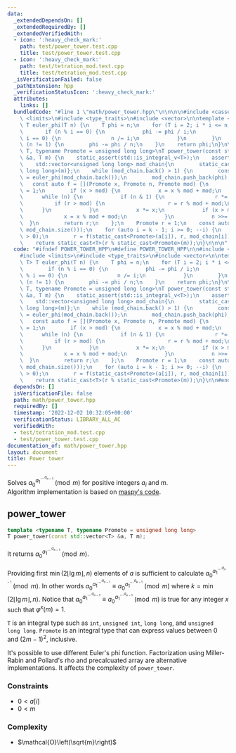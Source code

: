 ```yaml
---
data:
  _extendedDependsOn: []
  _extendedRequiredBy: []
  _extendedVerifiedWith:
  - icon: ':heavy_check_mark:'
    path: test/power_tower.test.cpp
    title: test/power_tower.test.cpp
  - icon: ':heavy_check_mark:'
    path: test/tetration_mod.test.cpp
    title: test/tetration_mod.test.cpp
  _isVerificationFailed: false
  _pathExtension: hpp
  _verificationStatusIcon: ':heavy_check_mark:'
  attributes:
    links: []
  bundledCode: "#line 1 \"math/power_tower.hpp\"\n\n\n\n#include <cassert>\n#include\
    \ <limits>\n#include <type_traits>\n#include <vector>\n\ntemplate <typename T>\
    \ T euler_phi(T n) {\n    T phi = n;\n    for (T i = 2; i * i <= n; i++) {\n \
    \       if (n % i == 0) {\n            phi -= phi / i;\n            while (n %\
    \ i == 0) {\n                n /= i;\n            }\n        }\n    }\n    if\
    \ (n != 1) {\n        phi -= phi / n;\n    }\n    return phi;\n}\n\ntemplate <typename\
    \ T, typename Promote = unsigned long long>\nT power_tower(const std::vector<T>\
    \ &a, T m) {\n    static_assert(std::is_integral_v<T>);\n    assert(m > 0);\n\
    \    std::vector<unsigned long long> mod_chain{\n        static_cast<unsigned\
    \ long long>(m)};\n    while (mod_chain.back() > 1) {\n        const auto phi\
    \ = euler_phi(mod_chain.back());\n        mod_chain.push_back(phi);\n    }\n \
    \   const auto f = [](Promote x, Promote n, Promote mod) {\n        Promote r\
    \ = 1;\n        if (x > mod) {\n            x = x % mod + mod;\n        }\n  \
    \      while (n) {\n            if (n & 1) {\n                r *= x;\n      \
    \          if (r > mod) {\n                    r = r % mod + mod;\n          \
    \      }\n            }\n            x *= x;\n            if (x > mod) {\n   \
    \             x = x % mod + mod;\n            }\n            n >>= 1;\n      \
    \  }\n        return r;\n    };\n    Promote r = 1;\n    const auto k = static_cast<int>(std::min(a.size(),\
    \ mod_chain.size()));\n    for (auto i = k - 1; i >= 0; --i) {\n        assert(a[i]\
    \ > 0);\n        r = f(static_cast<Promote>(a[i]), r, mod_chain[i]);\n    }\n\
    \    return static_cast<T>(r % static_cast<Promote>(m));\n}\n\n\n"
  code: "#ifndef POWER_TOWER_HPP\n#define POWER_TOWER_HPP\n\n#include <cassert>\n\
    #include <limits>\n#include <type_traits>\n#include <vector>\n\ntemplate <typename\
    \ T> T euler_phi(T n) {\n    T phi = n;\n    for (T i = 2; i * i <= n; i++) {\n\
    \        if (n % i == 0) {\n            phi -= phi / i;\n            while (n\
    \ % i == 0) {\n                n /= i;\n            }\n        }\n    }\n    if\
    \ (n != 1) {\n        phi -= phi / n;\n    }\n    return phi;\n}\n\ntemplate <typename\
    \ T, typename Promote = unsigned long long>\nT power_tower(const std::vector<T>\
    \ &a, T m) {\n    static_assert(std::is_integral_v<T>);\n    assert(m > 0);\n\
    \    std::vector<unsigned long long> mod_chain{\n        static_cast<unsigned\
    \ long long>(m)};\n    while (mod_chain.back() > 1) {\n        const auto phi\
    \ = euler_phi(mod_chain.back());\n        mod_chain.push_back(phi);\n    }\n \
    \   const auto f = [](Promote x, Promote n, Promote mod) {\n        Promote r\
    \ = 1;\n        if (x > mod) {\n            x = x % mod + mod;\n        }\n  \
    \      while (n) {\n            if (n & 1) {\n                r *= x;\n      \
    \          if (r > mod) {\n                    r = r % mod + mod;\n          \
    \      }\n            }\n            x *= x;\n            if (x > mod) {\n   \
    \             x = x % mod + mod;\n            }\n            n >>= 1;\n      \
    \  }\n        return r;\n    };\n    Promote r = 1;\n    const auto k = static_cast<int>(std::min(a.size(),\
    \ mod_chain.size()));\n    for (auto i = k - 1; i >= 0; --i) {\n        assert(a[i]\
    \ > 0);\n        r = f(static_cast<Promote>(a[i]), r, mod_chain[i]);\n    }\n\
    \    return static_cast<T>(r % static_cast<Promote>(m));\n}\n\n#endif // POWER_TOWER_HPP\n"
  dependsOn: []
  isVerificationFile: false
  path: math/power_tower.hpp
  requiredBy: []
  timestamp: '2022-12-02 10:32:05+00:00'
  verificationStatus: LIBRARY_ALL_AC
  verifiedWith:
  - test/tetration_mod.test.cpp
  - test/power_tower.test.cpp
documentation_of: math/power_tower.hpp
layout: document
title: Power tower
---
```


Solves ${a_0}^{{a_1}^{{\cdots}^{a_{n-1}}}}\pmod m$ for positive integers $a_i$ and $m$.  
Algorithm implementation is based on [maspy's code](https://maspypy.github.io/library/mod/tetration.hpp).

power_tower
---
```cpp
template <typename T, typename Promote = unsigned long long>
T power_tower(const std::vector<T> &a, T m);
```

It returns ${a_0}^{{a_1}^{{\cdots}^{a_{n-1}}}}\pmod m$.

Providing first $\min(2\lfloor\lg{m}\rfloor, n)$ elements of $a$ is sufficient to calculate ${a_0}^{{a_1}^{{\cdots}^{a_{n-1}}}}\pmod m$. In other words ${a_0}^{{a_1}^{{\cdots}^{a_{n-1}}}} \equiv {a_0}^{{a_1}^{{\cdots}^{a_{k-1}}}} \pmod m$ where $k = \min(2\lfloor\lg{m}\rfloor, n)$. Notice that ${a_0}^{{a_1}^{{\cdots}^{a_{n-1}}}} \equiv {a_0}^{{a_1}^{{\cdots}^{a_{x-1}}}} \pmod m$ is true for any integer $x$ such that $\varphi^x(m) = 1$.

`T` is an integral type such as `int`, `unsigned int`, `long long`, and `unsigned long long`. `Promote` is an integral type that can express values between $0$ and $(2m-1)^2$, inclusive.

It's possible to use different Euler's phi function. Factorization using Miller-Rabin and Pollard's rho and precalcuated array are alternative implementations. It affects the complexity of `power_tower`.

### Constraints
+ $0 < a[i]$
+ $0 < m$

### Complexity
+ $\mathcal{O}\left(\sqrt{m}\right)$
